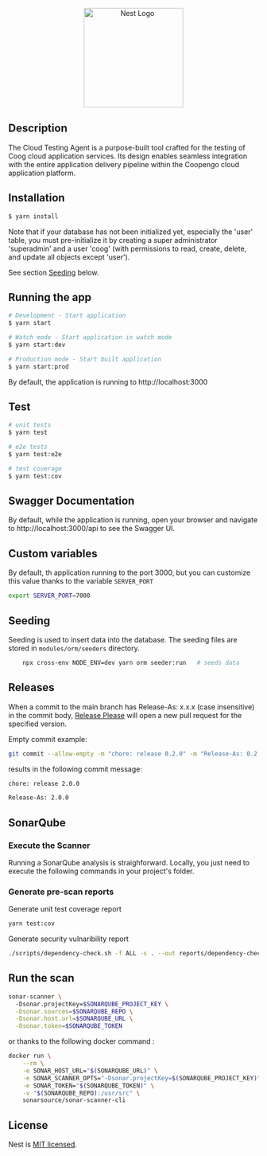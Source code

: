 <p align="center">
  <a href="https://coopengo.com" target="blank"><img src="https://coopengo.com/wp-content/uploads/2020/09/Coopengo_Logo_RVB.svg" width="200" alt="Nest Logo" /></a>
</p>

## Description

The Cloud Testing Agent is a purpose-built tool crafted for the testing of Coog cloud application services. Its design enables seamless integration with the entire application delivery pipeline within the Coopengo cloud application platform.

## Installation

```bash
$ yarn install
```

Note that if your database has not been initialized yet, especially the 'user' table, you must pre-initialize it by creating a super administrator 'superadmin' and a user 'coog' (with permissions to read, create, delete, and update all objects except 'user').

See section [Seeding](#seeding) below.

## Running the app

```bash
# Development - Start application
$ yarn start

# Watch mode - Start application in watch mode
$ yarn start:dev

# Production mode - Start built application
$ yarn start:prod
```

By default, the application is running to http://localhost:3000

## Test

```bash
# unit tests
$ yarn test

# e2e tests
$ yarn test:e2e

# test coverage
$ yarn test:cov
```

## Swagger Documentation

By default, while the application is running, open your browser and navigate to http://localhost:3000/api to see the Swagger UI.

## Custom variables

By default, th application running to the port 3000, but you can customize this value thanks to the variable `SERVER_PORT`

```bash
export SERVER_PORT=7000
```

## Seeding
Seeding is used to insert data into the database. The seeding files are stored in `modules/orm/seeders` directory.

```sh
    npx cross-env NODE_ENV=dev yarn orm seeder:run   # seeds data
```

## Releases

When a commit to the main branch has Release-As: x.x.x (case insensitive) in the commit body, [Release Please](https://github.com/googleapis/release-please) will open a new pull request for the specified version.

Empty commit example:

```sh
git commit --allow-empty -m "chore: release 0.2.0" -m "Release-As: 0.2.0"
```

results in the following commit message:

```sh
chore: release 2.0.0

Release-As: 2.0.0
```

## SonarQube

### Execute the Scanner

Running a SonarQube analysis is straighforward. Locally, you just need to execute the following commands in your project's folder.

### Generate pre-scan reports

Generate unit test coverage report

```sh
yarn test:cov
```

Generate security vulnaribility report

```sh
./scripts/dependency-check.sh -f ALL -s . --out reports/dependency-check --project "coog-cloud-agent"
```

## Run the scan
```sh
sonar-scanner \ 
  -Dsonar.projectKey=$SONARQUBE_PROJECT_KEY \
  -Dsonar.sources=$SONARQUBE_REPO \
  -Dsonar.host.url=$SONARQUBE_URL \
  -Dsonar.token=$SONARQUBE_TOKEN
```

or thanks to the following docker command :

```sh
docker run \
    --rm \
    -e SONAR_HOST_URL="$(SONARQUBE_URL)" \
    -e SONAR_SCANNER_OPTS="-Dsonar.projectKey=$(SONARQUBE_PROJECT_KEY)" \
    -e SONAR_TOKEN="$(SONARQUBE_TOKEN)" \
    -v "$(SONARQUBE_REPO):/usr/src" \
    sonarsource/sonar-scanner-cli
```

## License

Nest is [MIT licensed](LICENSE).

